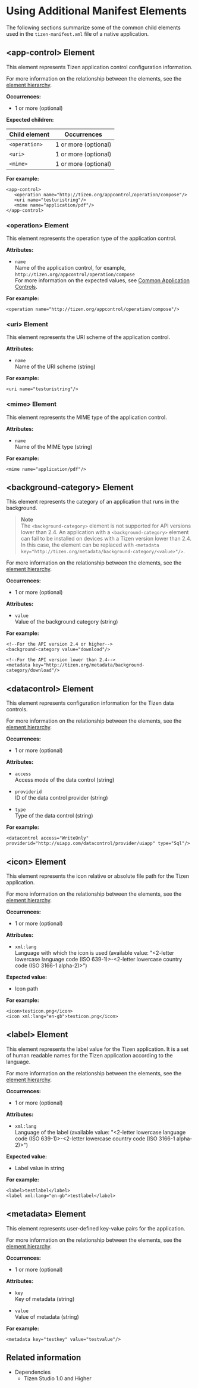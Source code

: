 # Using Additional Manifest Elements

The following sections summarize some of the common child elements used in the `tizen-manifest.xml` file of a native application.

## &lt;app-control&gt; Element

This element represents Tizen application control configuration information.

For more information on the relationship between the elements, see the [element hierarchy](manifest-text-editor.md#hierarchy).

**Occurrences:**

- 1 or more (optional)

**Expected children:**

| Child element | Occurrences          |
| ------------- | -------------------- |
| `<operation>` | 1 or more (optional) |
| `<uri>`       | 1 or more (optional)                     |
| `<mime>`      | 1 or more (optional)                     |

**For example:**

```
<app-control>
   <operation name="http://tizen.org/appcontrol/operation/compose"/>
   <uri name="testuristring"/>
   <mime name="application/pdf"/>
</app-control>
```

### &lt;operation&gt; Element

This element represents the operation type of the application control.

**Attributes:**

- `name`  
Name of the application control, for example, `http://tizen.org/appcontrol/operation/compose`  
For more information on the expected values, see [Common Application Controls](../../native/guides/app-management/common-appcontrol.md).

**For example:**

```
<operation name="http://tizen.org/appcontrol/operation/compose"/>
```

### &lt;uri&gt; Element

This element represents the URI scheme of the application control.

**Attributes:**

- `name`  
Name of the URI scheme (string)

**For example:**

```
<uri name="testuristring"/>
```

### &lt;mime&gt; Element

This element represents the MIME type of the application control.

**Attributes:**

- `name`  
Name of the MIME type (string)

**For example:**

```
<mime name="application/pdf"/>
```

## &lt;background-category&gt; Element

This element represents the category of an application that runs in the background.

> **Note**  
> The `<background-category>` element is not supported for API versions lower than 2.4. An application with a `<background-category>` element can fail to be installed on devices with a Tizen version lower than 2.4. In this case, the element can be replaced with `<metadata key="http://tizen.org/metadata/background-category/<value>"/>`.

For more information on the relationship between the elements, see the [element hierarchy](manifest-text-editor.md#hierarchy).

**Occurrences:**

- 1 or more (optional)

**Attributes:**

- `value`  
Value of the background category (string)

**For example:**

```
<!--For the API version 2.4 or higher-->
<background-category value="download"/>

<!--For the API version lower than 2.4-->
<metadata key="http://tizen.org/metadata/background-category/download"/>
```

## &lt;datacontrol&gt; Element

This element represents configuration information for the Tizen data controls.

For more information on the relationship between the elements, see the [element hierarchy](manifest-text-editor.md#hierarchy).

**Occurrences:**

- 1 or more (optional)

**Attributes:**

- `access`  
Access mode of the data control (string)

- `providerid`  
ID of the data control provider (string)

- `type`  
Type of the data control (string)

**For example:**

```
<datacontrol access="WriteOnly" providerid="http://uiapp.com/datacontrol/provider/uiapp" type="Sql"/>
```

## &lt;icon&gt; Element

This element represents the icon relative or absolute file path for the Tizen application.

For more information on the relationship between the elements, see the [element hierarchy](manifest-text-editor.md#hierarchy).

**Occurrences:**

- 1 or more (optional)

**Attributes:**

- `xml:lang`  
Language with which the icon is used (available value: "&lt;2-letter lowercase language code (ISO 639-1)&gt;-&lt;2-letter lowercase country code (ISO 3166-1 alpha-2)&gt;")

**Expected value:**

- Icon path

**For example:**

```
<icon>testicon.png</icon>
<icon xml:lang="en-gb">testicon.png</icon>
```

## &lt;label&gt; Element

This element represents the label value for the Tizen application. It is a set of human readable names for the Tizen application according to the language.

For more information on the relationship between the elements, see the [element hierarchy](manifest-text-editor-n.md#hierarchy).

**Occurrences:**

- 1 or more (optional)

**Attributes:**

- `xml:lang`  
Language of the label (available value: "&lt;2-letter lowercase language code (ISO 639-1)&gt;-&lt;2-letter lowercase country code (ISO 3166-1 alpha-2)&gt;")

**Expected value:**

- Label value in string

**For example:**

```
<label>testlabel</label>
<label xml:lang="en-gb">testlabel</label>
```

## &lt;metadata&gt; Element

This element represents user-defined key-value pairs for the application.

For more information on the relationship between the elements, see the [element hierarchy](manifest-text-editor.md#hierarchy).

**Occurrences:**

- 1 or more (optional)

**Attributes:**

- `key`  
Key of metadata (string)

- `value`  
Value of metadata (string)

**For example:**

```
<metadata key="testkey" value="testvalue"/>
```

## Related information
* Dependencies
  - Tizen Studio 1.0 and Higher
